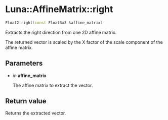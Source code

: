 # Luna::AffineMatrix::right

```c++
Float2 right(const Float3x3 &affine_matrix)
```

Extracts the right direction from one 2D affine matrix. 

The returned vector is scaled by the X factor of the scale component of the affine matrix. 

## Parameters
* *in* **affine_matrix**

    The affine matrix to extract the vector. 

## Return value
Returns the extracted vector. 


